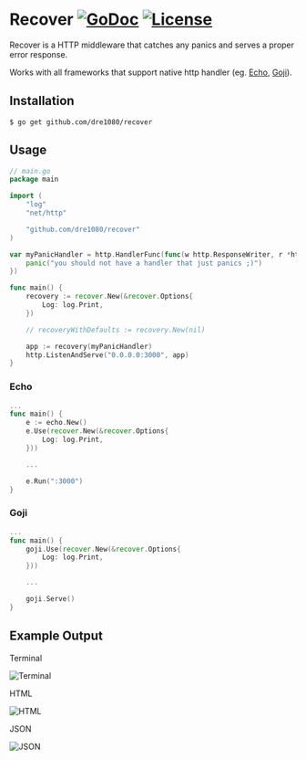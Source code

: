 # Recover [![GoDoc](http://img.shields.io/badge/go-documentation-blue.svg?style=flat-square)](http://godoc.org/github.com/dre1080/recover) [![License](http://img.shields.io/badge/license-mit-blue.svg?style=flat-square)](https://raw.githubusercontent.com/dre1080/recover/master/LICENSE)

Recover is a HTTP middleware that catches any panics and serves a proper error response.

Works with all frameworks that support native http handler (eg. [Echo](https://github.com/labstack/echo), [Goji](https://github.com/zenazn/goji)).

## Installation

```
$ go get github.com/dre1080/recover
```

## Usage

``` go
// main.go
package main

import (
    "log"
    "net/http"

    "github.com/dre1080/recover"
)

var myPanicHandler = http.HandlerFunc(func(w http.ResponseWriter, r *http.Request) {
    panic("you should not have a handler that just panics ;)")
})

func main() {
    recovery := recover.New(&recover.Options{
        Log: log.Print,
    })

    // recoveryWithDefaults := recovery.New(nil)

    app := recovery(myPanicHandler)
    http.ListenAndServe("0.0.0.0:3000", app)
}
```

### Echo

```go
...
func main() {
    e := echo.New()
    e.Use(recover.New(&recover.Options{
        Log: log.Print,
    }))

    ...

    e.Run(":3000")
}
```

### Goji

```go
...
func main() {
    goji.Use(recover.New(&recover.Options{
        Log: log.Print,
    }))

    ...

    goji.Serve()
}
```

## Example Output

Terminal

![Terminal](https://github.com/dre1080/recover/raw/master/img/screenshot-terminal.png)

HTML

![HTML](https://github.com/dre1080/recover/raw/master/img/screenshot-html.png)

JSON

![JSON](https://github.com/dre1080/recover/raw/master/img/screenshot-json.png)
